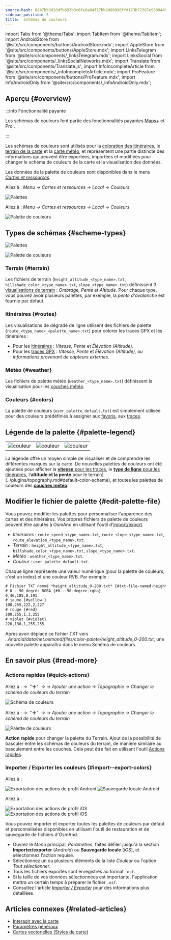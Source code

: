 ```yaml
---
source-hash: 88b7bb3d18dfb693b3c6fe8a84f17bb8d80996ffd173b72307e9309445fca331
sidebar_position: 5
title:  Schémas de couleurs
---
```

import Tabs from '@theme/Tabs';
import TabItem from '@theme/TabItem';
import AndroidStore from '@site/src/components/buttons/AndroidStore.mdx';
import AppleStore from '@site/src/components/buttons/AppleStore.mdx';
import LinksTelegram from '@site/src/components/_linksTelegram.mdx';
import LinksSocial from '@site/src/components/_linksSocialNetworks.mdx';
import Translate from '@site/src/components/Translate.js';
import InfoIncompleteArticle from '@site/src/components/_infoIncompleteArticle.mdx';
import ProFeature from '@site/src/components/buttons/ProFeature.mdx';
import InfoAndroidOnly from '@site/src/components/_infoAndroidOnly.mdx';

## Aperçu {#overview}

:::info Fonctionnalité payante

Les schémas de couleurs font partie des fonctionnalités payantes [Maps+](../purchases/index.md) et Pro <ProFeature />.

:::

Les schémas de couleurs sont utilisés pour la [coloration des itinéraires](#routes), le [terrain de la carte](#terrain) et la [carte météo](#weather), et représentent une partie distincte des informations qui peuvent être exportées, importées et modifiées pour changer le schéma de couleurs de la carte et la visualisation des données.

Les données de la palette de couleurs sont disponibles dans le menu [*Cartes et ressources*](../personal/maps-resources.md#local).

<Tabs groupId="operating-systems" queryString="current-os">

<TabItem value="android" label="Android">

Allez à : *Menu → Cartes et ressources → Local → Couleurs*

![Palettes](@site/static/img/personal/color-schemes/colors.png)

</TabItem>

<TabItem value="ios" label="iOS">

Allez à : *Menu → Cartes et ressources → Local → Couleurs*

![Palette de couleurs](@site/static/img/personal/color-schemes/color_palette_ios.png)

</TabItem>

</Tabs>

## Types de schémas {#scheme-types}

<Tabs groupId="operating-systems" queryString="current-os">

<TabItem value="android" label="Android">

![Palettes](@site/static/img/personal/color-schemes/palette.png)

</TabItem>

<TabItem value="ios" label="iOS">

![Palette de couleurs](@site/static/img/personal/color-schemes/color_altitude.png)

</TabItem>

</Tabs>

### Terrain {#terrain}

Les fichiers de terrain (`height_altitude_<type_name>.txt`, `hillshade_color_<type_name>.txt`, `slope_<type_name>.txt`) définissent 3 [visualisations de terrain](../plugins/topography.md#hillshade-slope-and-altitude-layers) : *Ombrage, Pente* et *Altitude*. Pour chaque type, vous pouvez avoir plusieurs palettes, par exemple, la *pente d'avalanche* est fournie par défaut.

### Itinéraires {#routes}

Les visualisations de dégradé de ligne utilisent des fichiers de palette (`route_<type_name>_<palette_name>.txt`) pour colorer les traces GPX et les itinéraires :

- Pour les [itinéraires](../navigation/guidance/map-during-navigation.md#color) : *Vitesse, Pente* et *Élévation (Altitude)*.
- Pour les [traces GPX](../map/tracks/appearance#track-colors-in-gpx-files) : *Vitesse, Pente* et *Élévation (Altitude), ou informations provenant de capteurs externes*.

### Météo {#weather}

Les fichiers de palette météo (`weather_<type_name>.txt`) définissent la visualisation pour les [couches météo](../plugins/weather.md#weather-layers).

### Couleurs {#colors}

La palette de couleurs (`user_palette_default.txt`) est simplement utilisée pour des couleurs prédéfinies à assigner aux [favoris](./favorites.md), aux [traces](./tracks/).

## Légende de la palette {#palette-legend}

<table class="image">
    <tr>
        <td><img src={require('@site/static/img/personal/color-schemes/legend.png').default} alt="couleur"/></td>
        <td><img src={require('@site/static/img/personal/color-schemes/legend_1.png').default} alt="couleur"/></td>
        <td><img src={require('@site/static/img/personal/color-schemes/legend_2.png').default} alt="couleur"/></td>
    </tr>
</table>

La légende offre un moyen simple de visualiser et de comprendre les différentes marques sur la carte. De nouvelles palettes de couleurs ont été ajoutées pour afficher la [**vitesse** pour les traces](../map/tracks/appearance#track-colors-in-gpx-files), le [**type de ligne** pour les itinéraires](../navigation/guidance/map-during-navigation.md#color), l'**altitude et la pente** pour le terrain](../plugins/topography.md#default-color-scheme), et toutes les palettes de couleurs des [**couches météo**](../plugins/weather.md#weather-layers).

## Modifier le fichier de palette {#edit-palette-file}

Vous pouvez modifier les palettes pour personnaliser l'apparence des cartes et des itinéraires. Vos propres fichiers de palette de couleurs peuvent être ajoutés à OsmAnd en utilisant l'outil d'[import/export](./import-export.md).

- *Itinéraires* : `route_speed_<type_name>.txt`, `route_slope_<type_name>.txt`, `route_elevation_<type_name>.txt`.
- *Terrain* : `height_altitude_<type_name>.txt`, `hillshade_color_<type_name>.txt`, `slope_<type_name>.txt`.
- *Météo* : `weather_<type_name>.txt`.
- *Couleur* : `user_palette_default.txt`.

Chaque ligne représente une valeur numérique (pour la palette de couleurs, c'est un index) et une couleur RVB. Par exemple :

```xml
# Fichier TXT nommé *height_altitude_0-200.txt* {#txt-file-named-heightaltitude0-200txt}
# 0 - 90 degrés RGBA {#0---90-degree-rgba}
0,46,185,0,191
# jaune {#yellow-}
100,255,222,2,227
# rouge {#red}
200,255,1,1,255
# violet {#violet}
220,130,1,255,255

```

Après avoir déplacé ce fichier TXT vers *..Android/data/net.osmand/files/color-palete/height_altitude_0-200.txt*, une nouvelle palette apparaîtra dans le menu Schéma de couleurs.

## En savoir plus {#read-more}

### Actions rapides {#quick-actions}

<Tabs groupId="operating-systems" queryString="current-os">

<TabItem value="android" label="Android">

Allez à : *<Translate ios="true" ids="shared_string_menu,layer_map_appearance,shared_string_buttons,custom_buttons"/> →*&nbsp; "**＋**" &nbsp;*→ <Translate ios="true" ids="add_button"/>* *→ Ajouter une action → Topographie → Changer le schéma de couleurs du terrain*

![Schéma de couleurs](@site/static/img/widgets/color_scheme.png)

</TabItem>

<TabItem value="ios" label="iOS">

Allez à : *<Translate ios="true" ids="shared_string_menu,layer_map_appearance,shared_string_buttons,custom_buttons"/> →*&nbsp; "**＋**" &nbsp;*→ <Translate ios="true" ids="add_button"/>* *→ Ajouter une action → Topographie → Changer le schéma de couleurs du terrain*

![Palette de couleurs](@site/static/img/personal/color-schemes/color_scheme_qa_ios.png)

</TabItem>

</Tabs>

**Action rapide** pour changer la palette du Terrain. Ajout de la possibilité de basculer entre les schémas de couleurs du terrain, de manière similaire au basculement entre les couches. Cela peut être fait en utilisant l'outil [Actions rapides](../widgets/quick-action.md#configure-map).

### Importer / Exporter les couleurs {#import--export-colors}

<Tabs groupId="operating-systems" queryString="current-os">

<TabItem value="android" label="Android">

Allez à : *<Translate android="true" ids="shared_string_menu,shared_string_settings,import_export,export_to_file"/>*

![Exportation des actions de profil Android](@site/static/img/personal/profiles/profile_actions_export_1_andr.png) ![Sauvegarde locale Android](@site/static/img/personal/profiles/profile_actions_export_3_andr.png)

</TabItem>

<TabItem value="ios" label="iOS">

Allez à : *<Translate ios="true" ids="shared_string_menu,shared_string_settings,local_backup,backup_into_file"/>*

![Exportation des actions de profil iOS](@site/static/img/personal/profiles/profile_actions_export_1_ios.png) ![Exportation des actions de profil iOS](@site/static/img/personal/profiles/profile_actions_export_3_ios.png)

</TabItem>

</Tabs>

Vous pouvez importer et exporter toutes les palettes de couleurs par défaut et personnalisées disponibles en utilisant l'outil de restauration et de sauvegarde de fichiers d'OsmAnd.

- Ouvrez le *Menu* principal, *Paramètres*, faites défiler jusqu'à la section **Importer/exporter** (*Android*) ou **Sauvegarde locale** (*iOS*), et sélectionnez l'action requise.
- Sélectionnez un ou plusieurs éléments de la liste *Couleur* ou l'option *Tout sélectionner*.
- Tous les fichiers exportés sont enregistrés au format `.osf`.
- Si la taille de vos données sélectionnées est importante, l'application mettra un certain temps à préparer le fichier `.osf`.
- Consultez l'article [*Importer / Exporter*](../personal/import-export.md) pour des informations plus détaillées.

## Articles connexes {#related-articles}

- [Interagir avec la carte](../../user/map/interact-with-map.md)
- [Paramètres généraux](../../user/personal/global-settings.md)
- [Cartes vectorielles (Styles de carte)](../../user/map/vector-maps.md)